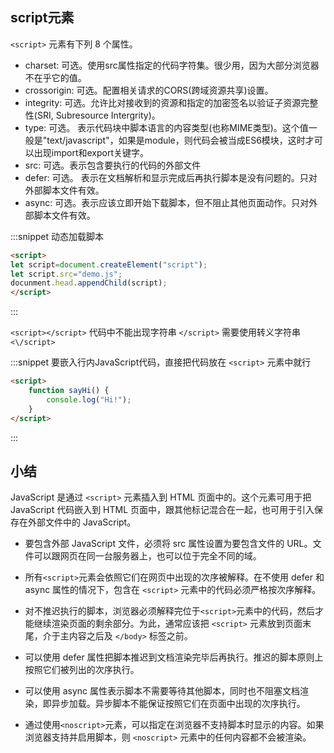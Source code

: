 ## script元素

`<script>` 元素有下列 8 个属性。

* charset: 可选。使用src属性指定的代码字符集。很少用，因为大部分浏览器不在乎它的值。
* crossorigin: 可选。配置相关请求的CORS(跨域资源共享)设置。
* integrity: 可选。允许比对接收到的资源和指定的加密签名以验证子资源完整性(SRI, Subresource Intergrity)。
* type: 可选。 表示代码块中脚本语言的内容类型(也称MIME类型)。这个值一般是"text/javascript"，如果是module，则代码会被当成ES6模块，这时才可以出现import和export关键字。
* src: 可选。表示包含要执行的代码的外部文件
* defer: 可选。 表示在文档解析和显示完成后再执行脚本是没有问题的。只对外部脚本文件有效。
* async: 可选。表示应该立即开始下载脚本，但不阻止其他页面动作。只对外部脚本文件有效。

:::snippet 动态加载脚本

``` html
<script>
let script=document.createElement("script");
let script.src="demo.js";
docunment.head.appendChild(script);
</script>
```

:::

`<script></script>` 代码中不能出现字符串 `</script>` 需要使用转义字符串 `<\/script>`

:::snippet 要嵌入行内JavaScript代码，直接把代码放在 `<script>` 元素中就行

``` html
<script>
    function sayHi() {
        console.log("Hi!");
    }
</script>
```

:::


## 小结

JavaScript 是通过 `<script>` 元素插入到 HTML 页面中的。这个元素可用于把 JavaScript 代码嵌入到
HTML 页面中，跟其他标记混合在一起，也可用于引入保存在外部文件中的 JavaScript。

* 要包含外部 JavaScript 文件，必须将 src 属性设置为要包含文件的 URL。文件可以跟网页在同一台服务器上，也可以位于完全不同的域。
* 所有`<script>`元素会依照它们在网页中出现的次序被解释。在不使用 defer 和 async 属性的情况下，包含在 `<script>` 元素中的代码必须严格按次序解释。

* 对不推迟执行的脚本，浏览器必须解释完位于`<script>`元素中的代码，然后才能继续渲染页面的剩余部分。为此，通常应该把 `<script>` 元素放到页面末尾，介于主内容之后及 `</body>` 标签之前。

* 可以使用 defer 属性把脚本推迟到文档渲染完毕后再执行。推迟的脚本原则上按照它们被列出的次序执行。

* 可以使用 async 属性表示脚本不需要等待其他脚本，同时也不阻塞文档渲染，即异步加载。异步脚本不能保证按照它们在页面中出现的次序执行。

* 通过使用`<noscript>`元素，可以指定在浏览器不支持脚本时显示的内容。如果浏览器支持并启用脚本，则 `<noscript>` 元素中的任何内容都不会被渲染。
